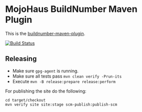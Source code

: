 # MojoHaus BuildNumber Maven Plugin

This is the [buildnumber-maven-plugin](http://www.mojohaus.org/buildnumber-maven-plugin/).
 
[![Build Status](https://travis-ci.org/mojohaus/buildnumber-maven-plugin.svg?branch=master)](https://travis-ci.org/mojohaus/buildnumber-maven-plugin)

## Releasing

* Make sure `gpg-agent` is running.
* Make sure all tests pass `mvn clean verify -Prun-its`
* Execute `mvn -B release:prepare release:perform`

For publishing the site do the following:

```
cd target/checkout
mvn verify site site:stage scm-publish:publish-scm
```
